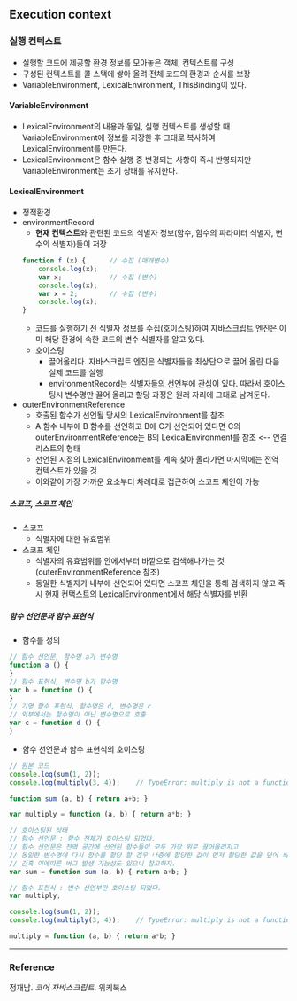 ## Execution context

### 실행 컨텍스트
- 실행할 코드에 제공할 환경 정보를 모아놓은 객체, 컨텍스트를 구성
- 구성된 컨텍스트를 콜 스택에 쌓아 올려 전체 코드의 환경과 순서를 보장
- VariableEnvironment, LexicalEnvironment, ThisBinding이 있다.

#### VariableEnvironment
- LexicalEnvironment의 내용과 동일, 실행 컨텍스트를 생성할 때 VariableEnvironment에 정보를 저장한 후 그대로 복사하여 LexicalEnvironment를 만든다.
- LexicalEnvironment은 함수 실행 중 변경되는 사항이 즉시 반영되지만 VariableEnvironment는 초기 상태를 유지한다.

#### LexicalEnvironment
- 정적환경
- environmentRecord
    - **현재 컨텍스트**와 관련된 코드의 식별자 정보(함수, 함수의 파라미터 식별자, 변수의 식별자)들이 저장
    ```javascript
    function f (x) {      // 수집 (매개변수)
        console.log(x);
        var x;            // 수집 (변수)
        console.log(x);
        var x = 2;        // 수집 (변수)
        console.log(x);
    }  
    ```
    - 코드를 실행하기 전 식별자 정보를 수집(호이스팅)하여 자바스크립트 엔진은 이미 해당 환경에 속한 코드의 변수 식별자를 알고 있다.
    - 호이스팅
        - 끌어올리다. 자바스크립트 엔진은 식별자들을 최상단으로 끌어 올린 다음 실제 코드를 실행
        - environmentRecord는 식별자들의 선언부에 관심이 있다. 따라서 호이스팅시 변수명만 끌어 올리고 할당 과정은 원래 자리에 그대로 남겨둔다.
- outerEnvironmentReference
    - 호출된 함수가 선언될 당시의 LexicalEnvironment를 참조
    - A 함수 내부에 B 함수를 선언하고 B에 C가 선언되어 있다면 C의 outerEnvironmentReference는 B의 LexicalEnvironment를 참조 <-- 연결 리스트의 형태
    - 선언된 시점의 LexicalEnvironment를 계속 찾아 올라가면 마지막에는 전역 컨텍스트가 있을 것
    - 이와같이 가장 가까운 요소부터 차례대로 접근하여 스코프 체인이 가능

##### 스코프, 스코프 체인
- 스코프
    - 식별자에 대한 유효범위 
- 스코프 체인
    - 식별자의 유효범위를 안에서부터 바깥으로 검색해나가는 것 (outerEnvironmentReference 참조)
    - 동일한 식별자가 내부에 선언되어 있다면 스코프 체인을 통해 검색하지 않고 즉시 현재 컨택스트의 LexicalEnvironment에서 해당 식별자를 반환

##### 함수 선언문과 함수 표현식
- 함수를 정의
```javascript
// 함수 선언문, 함수명 a가 변수명
function a () {
}
// 함수 표현식, 변수명 b가 함수명
var b = function () {
}
// 기명 함수 표현식, 함수명은 d, 변수명은 c
// 외부에서는 함수명이 아닌 변수명으로 호출
var c = function d () { 
}
```
- 함수 선언문과 함수 표현식의 호이스팅
```javascript
// 원본 코드
console.log(sum(1, 2));
console.log(multiply(3, 4));    // TypeError: multiply is not a function 발생

function sum (a, b) { return a+b; }

var multiply = function (a, b) { return a*b; }

// 호이스팅된 상태
// 함수 선언문 : 함수 전체가 호이스팅 되었다.
// 함수 선언문은 전역 공간에 선언된 함수들이 모두 가장 위로 끌어올려지고 
// 동일한 변수명에 다시 함수를 할당 할 경우 나중에 할당한 값이 먼저 할당한 값을 덮어 씌운다.
// 간혹 이에따른 버그 발생 가능성도 있으니 참고하자.
var sum = function sum (a, b) { return a+b; }

// 함수 표현식 : 변수 선언부만 호이스팅 되었다.   
var multiply;                                   

console.log(sum(1, 2));
console.log(multiply(3, 4));    // TypeError: multiply is not a function 발생

multiply = function (a, b) { return a*b; }
```

---
### Reference
정재남. _코어 자바스크립트_. 위키북스  
